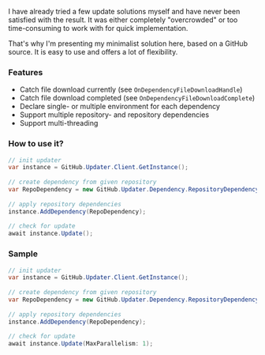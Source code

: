 I have already tried a few update solutions myself and have never been satisfied with the result. It was either completely "overcrowded" or too time-consuming to work with for quick implementation.

That's why I'm presenting my minimalist solution here, based on a GitHub source. It is easy to use and offers a lot of flexibility.

### Features
- Catch file download currently (see `OnDependencyFileDownloadHandle`)
- Catch file download completed (see `OnDependencyFileDownloadComplete`)
- Declare single- or multiple environment for each dependency
- Support multiple repository- and repository dependencies
- Support multi-threading

### How to use it?
```csharp
// init updater
var instance = GitHub.Updater.Client.GetInstance();
    
// create dependency from given repository
var RepoDependency = new GitHub.Updater.Dependency.RepositoryDependency() { RepositoryUsername = "username", RepositoryName = "repository-name", DependencyFile = "Dependencies" };
          
// apply repository dependencies
instance.AddDependency(RepoDependency);
    
// check for update
await instance.Update();
```

### Sample
```csharp
// init updater
var instance = GitHub.Updater.Client.GetInstance();
    
// create dependency from given repository
var RepoDependency = new GitHub.Updater.Dependency.RepositoryDependency() { RepositoryUsername = "cfHxqA", RepositoryName = "GitHub.Updater", DependencyFile = "Example/Dependencies", Environment = new string[] { "Dependencies" } };
          
// apply repository dependencies
instance.AddDependency(RepoDependency);
    
// check for update
await instance.Update(MaxParallelism: 1);
```